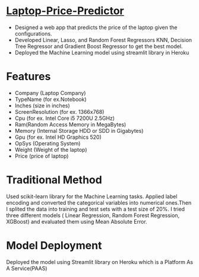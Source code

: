 # [Laptop-Price-Predictor](https://harshjainsk-laptop-price-predictor-app-ocguts.streamlit.app/)
<ul>
  <li>Designed a web app that predicts the price of the laptop given the configurations. </li>
  <li>Developed Linear, Lasso, and Random Forest Regressors KNN, Decision Tree Regressor and Gradient Boost Regressor to get the best model.</li>
  <li>Deployed the Machine Learning model using streamlit library in Heroku</li>
</ul>

# Features
 - Company (Laptop Company)
 - TypeName (for ex.Notebook)
 - Inches (size in inches)
 - ScreenResolution (for ex. 1366x768)
 - Cpu (for ex. Intel Core i5 7200U 2.5GHz)
 - Ram(Random Access Memory in MegaBytes)
 - Memory (Internal Storage HDD or SDD in Gigabytes)
 - Gpu (for ex. Intel HD Graphics 520)
 - OpSys (Operating System)
 - Weight (Weight of the laptop)
 - Price (price of laptop)

# Traditional Method
Used scikit-learn library for the Machine Learning tasks. Applied label encoding and converted the categorical variables into numerical ones.Then I splited the data into training and test sets with a test size of 20%. I tried three different models ( Linear Regression, Random Forest Regression, XGBoost) and evaluated them using Mean Absolute Error. 

# Model Deployment
Deployed the model using Streamlit library on Heroku which is a Platform As A Service(PAAS)


